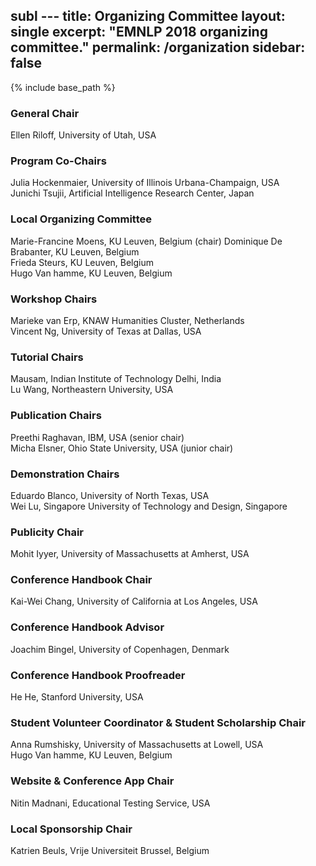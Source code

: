 subl ---
title: Organizing Committee
layout: single
excerpt: "EMNLP 2018 organizing committee."
permalink: /organization
sidebar: false
---
{% include base_path %}

<h3>General Chair</h3>
Ellen Riloff, University of Utah, USA

<h3>Program Co-Chairs</h3>
Julia Hockenmaier, University of Illinois Urbana-Champaign, USA<br/>
Junichi Tsujii, Artificial Intelligence Research Center, Japan

<h3>Local Organizing Committee</h3>
Marie-Francine Moens, KU Leuven, Belgium (chair)
Dominique De Brabanter, KU Leuven, Belgium<br/>
Frieda Steurs, KU Leuven, Belgium<br/>
Hugo Van hamme, KU Leuven, Belgium<br/>

<h3>Workshop Chairs</h3>
Marieke van Erp, KNAW Humanities Cluster, Netherlands<br/>
Vincent Ng, University of Texas at Dallas, USA

<h3>Tutorial Chairs</h3>
Mausam, Indian Institute of Technology Delhi, India<br/>
Lu Wang, Northeastern University, USA

<h3>Publication Chairs</h3>
Preethi Raghavan, IBM, USA (senior chair)<br/>
Micha Elsner, Ohio State University, USA (junior chair)

<h3>Demonstration Chairs</h3>
Eduardo Blanco, University of North Texas, USA<br/>
Wei Lu, Singapore University of Technology and Design, Singapore

<h3>Publicity Chair</h3>
Mohit Iyyer, University of Massachusetts at Amherst, USA

<h3>Conference Handbook Chair</h3>
Kai-Wei Chang, University of California at Los Angeles, USA

<h3>Conference Handbook Advisor</h3>
Joachim Bingel, University of Copenhagen, Denmark

<h3>Conference Handbook Proofreader</h3>
He He, Stanford University, USA

<h3>Student Volunteer Coordinator &amp; Student Scholarship Chair</h3>
Anna Rumshisky, University of Massachusetts at Lowell, USA<br/>
Hugo Van hamme, KU Leuven, Belgium

<h3>Website &amp; Conference App Chair</h3>
Nitin Madnani, Educational Testing Service, USA

<h3>Local Sponsorship Chair</h3>
Katrien Beuls, Vrije Universiteit Brussel, Belgium
